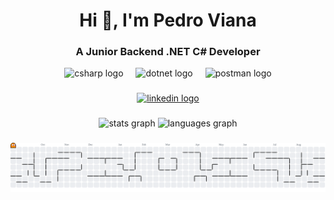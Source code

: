 <h1 align="center">Hi 👋, I'm Pedro Viana</h1>
<h3 align="center">A Junior Backend .NET C# Developer</h3>


<div align="center">
  <img src="https://skillicons.dev/icons?i=cs" height="60" alt="csharp logo" />
  <img width="12" />
  <img src="https://skillicons.dev/icons?i=dotnet" height="60" alt="dotnet logo" />
  <img width="12" />
  <img src="https://www.vectorlogo.zone/logos/getpostman/getpostman-icon.svg" height="60" alt="postman logo" />
</div>

###

<div align="center">
  <a href="https://www.linkedin.com/in/pedro-viana-b359a2263" target="_blank">
    <img src="https://img.shields.io/static/v1?message=LinkedIn&logo=linkedin&label=&color=0077B5&logoColor=white&labelColor=&style=for-the-badge" height="25" alt="linkedin logo" />
  </a>
</div>

###

<div align="center">
  <img src="https://github-readme-stats.vercel.app/api?username=PedroVian9&hide_title=false&hide_rank=false&show_icons=true&include_all_commits=true&count_private=true&disable_animations=false&theme=dracula&locale=en&hide_border=false&order=1" height="150" alt="stats graph"  />
  <img src="https://github-readme-stats.vercel.app/api/top-langs?username=PedroVian9&locale=en&hide_title=false&layout=compact&card_width=320&langs_count=5&theme=dracula&hide_border=false&order=2" height="150" alt="languages graph"  />
</div>

###

<picture>
  <source media="(prefers-color-scheme: dark)" srcset="https://raw.githubusercontent.com/PedroVian9/PedroVian9/output/pacman-contribution-graph-dark.svg">
  <source media="(prefers-color-scheme: light)" srcset="https://raw.githubusercontent.com/PedroVian9/PedroVian9/output/pacman-contribution-graph.svg">
  <img alt="pacman contribution graph" src="https://raw.githubusercontent.com/PedroVian9/PedroVian9/output/pacman-contribution-graph.svg">
</picture>

